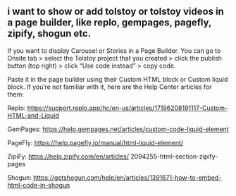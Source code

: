 ## i want to show or add tolstoy or tolstoy videos in a page builder, like replo, gempages, pagefly, zipify, shogun etc.

If you want to display Carousel or Stories in a Page Builder. You can go to Onsite tab > select the Tolstoy project that you created > click the publish button (top right) > click “Use code instead” > copy code.

Paste it in the page builder using their Custom HTML block or Custom liquid block. If you’re not familiar with it, here are the Help Center articles for them:

Replo: https://support.replo.app/hc/en-us/articles/17196208191117-Custom-HTML-and-Liquid

GemPages: https://help.gempages.net/articles/custom-code-liquid-element

PageFly: https://help.pagefly.io/manual/html-liquid-element/

ZipiFy: https://help.zipify.com/en/articles/
2094255-html-section-zipify-pages

Shogun: https://getshogun.com/help/en/articles/1391671-how-to-embed-html-code-in-shogun
